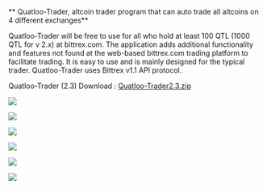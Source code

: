 ** Quatloo-Trader, altcoin trader program that can auto trade all altcoins on 4 different exchanges**
 
Quatloo-Trader will be free to use for all who hold at least 100 QTL (1000 QTL for v 2.x) at bittrex.com.
The application adds additional functionality and features not found at the web-based bittrex.com trading platform to facilitate trading.
It is easy to use and is mainly designed for the typical trader. Quatloo-Trader uses Bittrex v1.1 API protocol.

Quatloo-Trader (2.3) Download :
[Quatloo-Trader2.3.zip ](https://github.com/quatloo-trader/quatloo-trader/raw/master/Quatloo-Trader2.3.zip "Quatloo-Trader2.3.zip")

![](http://quatloos.org/img/Trader-Latest.png)

![](http://quatloos.org/img/Trader-2/Trader2-1.png)

![](http://quatloos.org/img/Trader-2/Trader2-10.png)

![](http://quatloos.org/img/Trader-2/Trader2-2.png)

![](http://quatloos.org/img/Trader-2/Trader2-5.png)

![](http://quatloos.org/img/Trader-2/Trader2-6.png)
